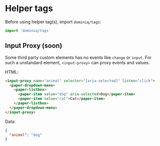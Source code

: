 # Helper tags

Before using helper tag(s), import `dominiq/tags`:

```javascript
import 'dominiq/tags'
```

## Input Proxy (soon)

Some third party custom elements has no events like `change` or `input`. For such a unstandard element, `<input-proxy>` can proxy events and values.

HTML:

```html
<input-proxy name="animal" selector="[aria-selected]" listen="click">
  <paper-dropdown-menu>
    <paper-listbox>
      <paper-item value="dog" aria-selected>Dog</paper-item>
      <paper-item value="cat">Cat</paper-item>
    </paper-listbox>
  </paper-dropdown-menu>
</input-proxy>
```

Data:

```json
{
  "animal": "dog"
}
```
